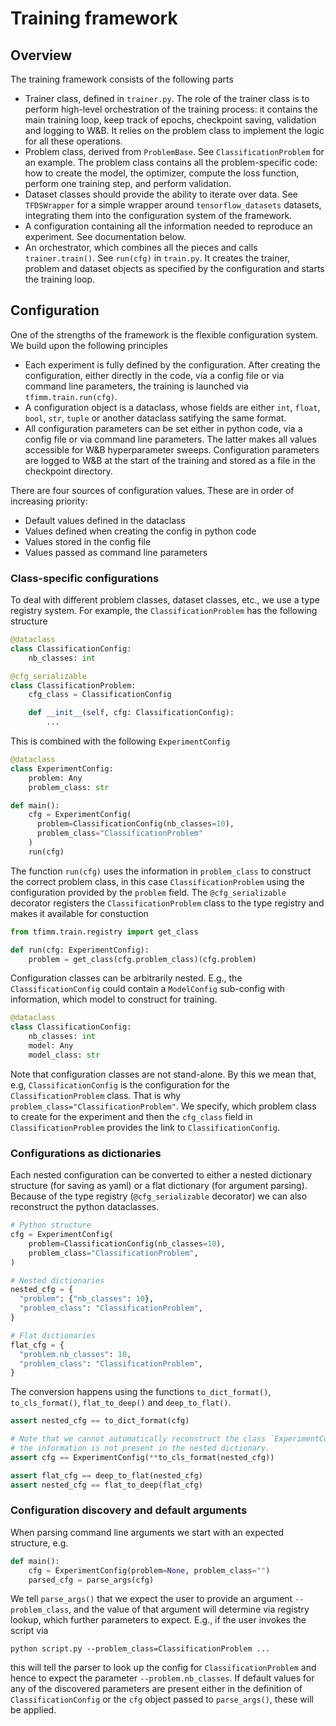 # Training framework

## Overview

The training framework consists of the following parts
- Trainer class, defined in `trainer.py`. The role of the trainer class is to perform
  high-level orchestration of the training process: it contains the main training
  loop, keep track of epochs, checkpoint saving, validation and logging to W&B. It
  relies on the problem class to implement the logic for all these operations.
- Problem class, derived from `ProblemBase`. See `ClassificationProblem` for an example.
  The problem class contains all the problem-specific code: how to create the model,
  the optimizer, compute the loss function, perform one training step, and perform
  validation.
- Dataset classes should provide the ability to iterate over data. See `TFDSWrapper`
  for a simple wrapper around `tensorflow_datasets` datasets, integrating them into
  the configuration system of the framework.
- A configuration containing all the information needed to reproduce an experiment. See
  documentation below.
- An orchestrator, which combines all the pieces and calls `trainer.train()`. See 
  `run(cfg)` in `train.py`. It creates the trainer, problem and dataset objects as
  specified by the configuration and starts the training loop.

## Configuration

One of the strengths of the framework is the flexible configuration system. We build
upon the following principles

- Each experiment is fully defined by the configuration. After creating the 
  configuration, either directly in the code, via a config file or via command line
  parameters, the training is launched via `tfimm.train.run(cfg)`.
- A configuration object is a dataclass, whose fields are either `int`, `float`, `bool`,
  `str`, `tuple` or another dataclass satifying the same format.
- All configuration parameters can be set either in python code, via a config file or
  via command line parameters. The latter makes all values accessible for W&B 
  hyperparameter sweeps. Configuration parameters are logged to W&B at the start of the 
  training and stored as a file in the checkpoint directory.

There are four sources of configuration values. These are in order of increasing
priority:
- Default values defined in the dataclass
- Values defined when creating the config in python code
- Values stored in the config file
- Values passed as command line parameters

### Class-specific configurations

To deal with different problem classes, dataset classes, etc., we use a type registry
system. For example, the `ClassificationProblem` has the following structure

```python
@dataclass
class ClassificationConfig:
    nb_classes: int

@cfg_serializable
class ClassificationProblem:
    cfg_class = ClassificationConfig

    def __init__(self, cfg: ClassificationConfig):
        ...
```

This is combined with the following `ExperimentConfig`

```python
@dataclass
class ExperimentConfig:
    problem: Any
    problem_class: str

def main():
    cfg = ExperimentConfig(
      problem=ClassificationConfig(nb_classes=10),
      problem_class="ClassificationProblem"
    )
    run(cfg)
```

The function `run(cfg)` uses the information in `problem_class` to construct the 
correct problem class, in this case `ClassificationProblem` using the configuration
provided by the `problem` field. The `@cfg_serializable` decorator registers the
`ClassificationProblem` class to the type registry and makes it available for 
constuction

```python
from tfimm.train.registry import get_class

def run(cfg: ExperimentConfig):
    problem = get_class(cfg.problem_class)(cfg.problem)
```

Configuration classes can be arbitrarily nested. E.g., the `ClassificationConfig` could
contain a `ModelConfig` sub-config with information, which model to construct for 
training.

```python
@dataclass
class ClassificationConfig:
    nb_classes: int
    model: Any
    model_class: str
```

Note that configuration classes are not stand-alone. By this we mean that, e.g, 
`ClassificationConfig` is the configuration for the `ClassificationProblem` class.
That is why `problem_class="ClassificationProblem"`. We specify, which problem class
to create for the experiment and then the `cfg_class` field in `ClassificationProblem`
provides the link to `ClassificationConfig`.

### Configurations as dictionaries

Each nested configuration can be converted to either a nested dictionary structure (for
saving as yaml) or a flat dictionary (for argument parsing). Because of the type 
registry (`@cfg_serializable` decorator) we can also reconstruct the python dataclasses.

```python
# Python structure
cfg = ExperimentConfig(
    problem=ClassificationConfig(nb_classes=10),
    problem_class="ClassificationProblem",
)

# Nested dictionaries
nested_cfg = {
  "problem": {"nb_classes": 10},
  "problem_class": "ClassificationProblem",
}

# Flat dictionaries
flat_cfg = {
  "problem.nb_classes": 10,
  "problem_class": "ClassificationProblem",
}
```

The conversion happens using the functions `to_dict_format()`, `to_cls_format()`,
`flat_to_deep()` and `deep_to_flat()`.

```python
assert nested_cfg == to_dict_format(cfg)

# Note that we cannot automatically reconstruct the class `ExperimentConfig`, because
# the information is not present in the nested dictionary.
assert cfg == ExperimentConfig(**to_cls_format(nested_cfg))

assert flat_cfg == deep_to_flat(nested_cfg)
assert nested_cfg == flat_to_deep(flat_cfg)
```

### Configuration discovery and default arguments

When parsing command line arguments we start with an expected structure, e.g.

```python
def main():
    cfg = ExperimentConfig(problem=None, problem_class="")
    parsed_cfg = parse_args(cfg)
```

We tell `parse_args()` that we expect the user to provide an argument `--problem_class`,
and the value of that argument will determine via registry lookup, which further 
parameters to expect. E.g., if the user invokes the script via

```shell
python script.py --problem_class=ClassificationProblem ...
```

this will tell the parser to look up the config for `ClassificationProblem` and hence
to expect the parameter `--problem.nb_classes`. If default values for any of the
discovered parameters are present either in the definition of `ClassificationConfig`
or the `cfg` object passed to `parse_args()`, these will be applied.